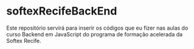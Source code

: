 # softexRecifeBackEnd
Este repositório servirá para inserir os códigos que eu fizer nas aulas do curso Backend em JavaScript do programa de formação acelerada da Softex Recife.
